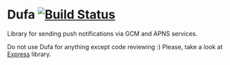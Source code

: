 # Dufa [![Build Status](https://img.shields.io/travis/madeinussr/dufa.svg?style=flat)](https://travis-ci.org/madeinussr/dufa)

Library for sending push notifications via GCM and APNS services.

Do not use Dufa for anything except code reviewing :)
Please, take a look at [Express](https://github.com/madeinussr/express) library.
